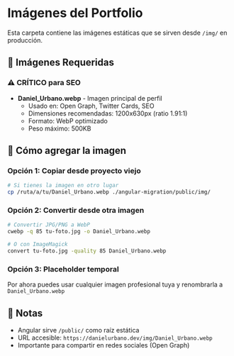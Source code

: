 # Imágenes del Portfolio

Esta carpeta contiene las imágenes estáticas que se sirven desde `/img/` en producción.

## 📸 Imágenes Requeridas

### ⚠️ CRÍTICO para SEO
- **Daniel_Urbano.webp** - Imagen principal de perfil
  - Usado en: Open Graph, Twitter Cards, SEO
  - Dimensiones recomendadas: 1200x630px (ratio 1.91:1)
  - Formato: WebP optimizado
  - Peso máximo: 500KB

## 🚀 Cómo agregar la imagen

### Opción 1: Copiar desde proyecto viejo
```bash
# Si tienes la imagen en otro lugar
cp /ruta/a/tu/Daniel_Urbano.webp ./angular-migration/public/img/
```

### Opción 2: Convertir desde otra imagen
```bash
# Convertir JPG/PNG a WebP
cwebp -q 85 tu-foto.jpg -o Daniel_Urbano.webp

# O con ImageMagick
convert tu-foto.jpg -quality 85 Daniel_Urbano.webp
```

### Opción 3: Placeholder temporal
Por ahora puedes usar cualquier imagen profesional tuya y renombrarla a `Daniel_Urbano.webp`

## 📝 Notas
- Angular sirve `/public/` como raíz estática
- URL accesible: `https://danielurbano.dev/img/Daniel_Urbano.webp`
- Importante para compartir en redes sociales (Open Graph)
